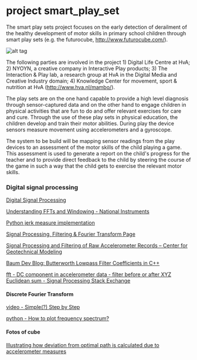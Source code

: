# project smart_play_set
The smart play sets project focuses on the early detection of derailment of the healthy development of motor skills in primary school children through smart play sets (e.g. the futurocube, http://www.futurocube.com/). 

![alt tag](https://github.com/toologicbv/smart_play_set/images/original_foto.jpg)

The following parties are involved in the project 1) Digital Life Centre at HvA; 2) NYOYN, a creative company in Interactive Play products; 3) The Interaction & Play lab, a research group at HvA in the Digital Media and Creative Industry domain; 4) Knowledge Center for movement, sport & nutrition at HvA (http://www.hva.nl/mambo/). 

The play sets are on the one hand capable to provide a high level diagnosis through sensor-captured data and on the other hand to engage children in physical activities that are fun to do and offer relevant exercises for care and cure. Through the use of these play sets in physical education, the children develop and train their motor abilities. During play the device sensors measure movement using accelerometers and a gyroscope. 

The system to be build will be mapping sensor readings from the play devices to an assessment of the motor skills of the child playing a game. This assessment is used to generate a report on the child's progress for the teacher and to provide direct feedback to the child by steering the course of the game in such a way that the child gets to exercise the relevant motor skills.


### Digital signal processing
[Digital Signal Processing](http://www.dspguide.com/)

[Understanding FFTs and Windowing - National Instruments](http://www.ni.com/white-paper/4844/en/#toc2)

[Python jerk measure implementation](https://github.com/danielmurray/adaptiv)

[Signal Processing, Filtering & Fourier Transform Page](http://www.vibrationdata.com/signal.htm)

[Signal Processing and Filtering of Raw Accelerometer Records – Center for Geotechnical Modeling](http://cgm.engr.ucdavis.edu/library/signal-processing-and-filtering-of-raw-accelerometer-records/)

[Baum Dev Blog: Butterworth Lowpass Filter Coefficients in C++](http://baumdevblog.blogspot.nl/2010/11/butterworth-lowpass-filter-coefficients.html)

[fft - DC component in accelerometer data - filter before or after XYZ Euclidean sum - Signal Processing Stack Exchange](http://dsp.stackexchange.com/questions/30456/dc-component-in-accelerometer-data-filter-before-or-after-xyz-euclidean-sum)



#### Discrete Fourier Transform

[video - Simple(?) Step by Step](https://www.youtube.com/watch?v=mkGsMWi_j4Q)

[python - How to plot frequency spectrum?](http://glowingpython.blogspot.nl/2011/08/how-to-plot-frequency-spectrum-with.html)

#### Fotos of cube 
[Illustrating how deviation from optimal path is calculated due to accelerometer measures](https://github.com/toologicbv/smart_play_set/blob/master/docs/cube_up3.jpg)
